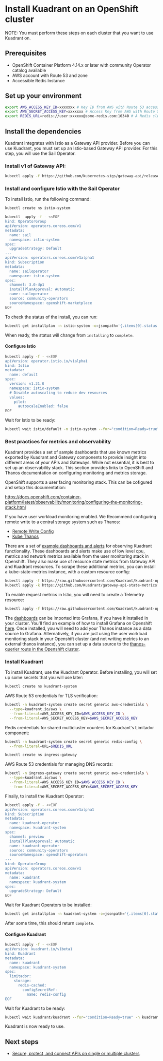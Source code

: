 # Install Kuadrant on an OpenShift cluster

NOTE: You must perform these steps on each cluster that you want to use Kuadrant on.

## Prerequisites

- OpenShift Container Platform 4.14.x or later with community Operator catalog available
- AWS account with Route 53 and zone 
- Accessible Redis Instance

## Set up your environment

```bash
export AWS_ACCESS_KEY_ID=xxxxxxx # Key ID from AWS with Route 53 access
export AWS_SECRET_ACCESS_KEY=xxxxxxx # Access Key from AWS with Route 53 access
export REDIS_URL=redis://user:xxxxxx@some-redis.com:10340 # A Redis cluster URL
```

## Install the dependencies

Kuadrant integrates with Istio as a Gateway API provider. Before you can use Kuadrant, you must set up an Istio-based Gateway API provider. For this step, you will use the Sail Operator.

### Install v1 of Gateway API:

```bash
kubectl apply -f https://github.com/kubernetes-sigs/gateway-api/releases/download/v1.0.0/standard-install.yaml
```

### Install and configure Istio with the Sail Operator

To install Istio, run the following command:

```bash
kubectl create ns istio-system
```

```bash
kubectl  apply -f - <<EOF
kind: OperatorGroup
apiVersion: operators.coreos.com/v1
metadata:
  name: sail
  namespace: istio-system
spec: 
  upgradeStrategy: Default  
---  
apiVersion: operators.coreos.com/v1alpha1
kind: Subscription
metadata:
  name: sailoperator
  namespace: istio-system
spec:
  channel: 3.0-dp1
  installPlanApproval: Automatic
  name: sailoperator
  source: community-operators
  sourceNamespace: openshift-marketplace
EOF
```

To check the status of the install, you can run:

```bash
kubectl get installplan -n istio-system -o=jsonpath='{.items[0].status.phase}'
```

When ready, the status will change from `installing` to `complete`.

#### Configure Istio

```bash
kubectl apply -f - <<EOF
apiVersion: operator.istio.io/v1alpha1
kind: Istio
metadata:
  name: default
spec:
  version: v1.21.0
  namespace: istio-system
  # Disable autoscaling to reduce dev resources
  values:
    pilot:
      autoscaleEnabled: false
EOF
```

Wait for Istio to be ready:

```bash
kubectl wait istio/default -n istio-system --for="condition=Ready=true"
```


### Best practices for metrics and observability

Kuadrant provides a set of sample dashboards that use known metrics exported by Kuadrant and Gateway components to provide insight into different areas of your APIs and Gateways. While not essential, it is best to set up an observability stack. This section provides links to OpenShift and Thanos documentation on configuring monitoring and metrics storage.

OpenShift supports a user facing monitoring stack. This can be cofigured and setup this documentation:

https://docs.openshift.com/container-platform/latest/observability/monitoring/configuring-the-monitoring-stack.html

If you have user workload monitoring enabled. We Recommend configuring remote write to a central storage system such as Thanos:

- [Remote Write Config](https://docs.openshift.com/container-platform/latest/observability/monitoring/configuring-the-monitoring-stack.html#configuring_remote_write_storage_configuring-the-monitoring-stack)
- [Kube Thanos](https://github.com/thanos-io/kube-thanos)

There are a set of [example dashboards and alerts](https://docs.kuadrant.io/kuadrant-operator/doc/observability/examples/) for observing Kuadrant functionality.
These dashboards and alerts make use of low level cpu, metrics and network metrics available from the user monitoring stack in Openshift. They also make use of resource state metrics from Gateway API and Kuadrant resources.
To scrape these additional metrics, you can install a kube-state-metrics instance, with a custom resource config:

```bash
kubectl apply -f https://raw.githubusercontent.com/Kuadrant/kuadrant-operator/main/config/observability/openshift/kube-state-metrics.yaml
kubectl apply -k https://github.com/Kuadrant/gateway-api-state-metrics?ref=main
```

To enable request metrics in Istio, you will need to create a Telemetry resource:

```bash
kubectl apply -f https://raw.githubusercontent.com/Kuadrant/kuadrant-operator/main/config/observability/openshift/telemetry.yaml
```

The [dashboards](https://docs.kuadrant.io/kuadrant-operator/doc/observability/examples) can be imported into Grafana, if you have it installed in your cluster.
You'll find an example of how to install Grafana on Openshift [here](https://cloud.redhat.com/experts/o11y/ocp-grafana/). Once installed, you will need to add your Thanos instance as a data source to Grafana. Alternatively, if you are just using the user workload monitoring stack in your Openshift cluster (and not writing metrics to an external thanos instance), you can set up a data source to the [thanos-querier route in the Openshift cluster](https://docs.openshift.com/container-platform/4.15/observability/monitoring/accessing-third-party-monitoring-apis.html#accessing-metrics-from-outside-cluster_accessing-monitoring-apis-by-using-the-cli).

### Install Kuadrant

To install Kuadrant, use the Kuadrant Operator. Before installing, you will set up some secrets that you will use later:

```bash
kubectl create ns kuadrant-system
```

AWS Route 53 credentials for TLS verification:

```bash
kubectl -n kuadrant-system create secret generic aws-credentials \
  --type=kuadrant.io/aws \
  --from-literal=AWS_ACCESS_KEY_ID=$AWS_ACCESS_KEY_ID \
  --from-literal=AWS_SECRET_ACCESS_KEY=$AWS_SECRET_ACCESS_KEY
```

Redis credentials for shared multicluster counters for Kuadrant's Limitador component:

```bash
kubectl -n kuadrant-system create secret generic redis-config \
  --from-literal=URL=$REDIS_URL  
```  

```bash
kubectl create ns ingress-gateway
```

AWS Route 53 credentials for managing DNS records:

```bash
kubectl -n ingress-gateway create secret generic aws-credentials \
  --type=kuadrant.io/aws \
  --from-literal=AWS_ACCESS_KEY_ID=$AWS_ACCESS_KEY_ID \
  --from-literal=AWS_SECRET_ACCESS_KEY=$AWS_SECRET_ACCESS_KEY
```  

Finally, to install the Kuadrant Operator:

```bash
kubectl apply -f - <<EOF
apiVersion: operators.coreos.com/v1alpha1
kind: Subscription
metadata:
  name: kuadrant-operator
  namespace: kuadrant-system
spec:
  channel: preview
  installPlanApproval: Automatic
  name: kuadrant-operator
  source: community-operators
  sourceNamespace: openshift-operators
---
kind: OperatorGroup
apiVersion: operators.coreos.com/v1
metadata:
  name: kuadrant
  namespace: kuadrant-system
spec: 
  upgradeStrategy: Default 
EOF
```  

Wait for Kuadrant Operators to be installed:

```bash
kubectl get installplan -n kuadrant-system -o=jsonpath='{.items[0].status.phase}'
```

After some time, this should return `complete`.

#### Configure Kuadrant

```bash
kubectl apply -f - <<EOF
apiVersion: kuadrant.io/v1beta1
kind: Kuadrant
metadata:
  name: kuadrant
  namespace: kuadrant-system
spec:
  limitador:
    storage:
      redis-cached:
        configSecretRef:
          name: redis-config 
EOF          
```      

Wait for Kuadrant to be ready:

```bash
kubectl wait kuadrant/kuadrant --for="condition=Ready=true" -n kuadrant-system --timeout=300s
```

Kuadrant is now ready to use.

## Next steps 
- [Secure, protect, and connect APIs on single or multiple clusters](../user-guides/secure-protect-connect-single-multi-cluster.md)
